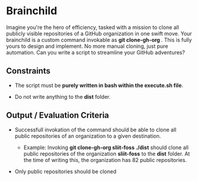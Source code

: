 # Brainchild

Imagine you're the hero of efficiency, tasked with a mission to clone all publicly visible repositories of a GitHub organization in one swift move. Your brainchild is a custom command invokable as **git clone-gh-org <organization-name> <destination>**. This is fully yours to design and implement. No more manual cloning, just pure automation. Can you write a script to streamline your GitHub adventures?

## Constraints

- The script must be **purely written in bash within the execute.sh file**.

- Do not write anything to the **dist** folder.

## Output / Evaluation Criteria

- Successfull invokation of the command should be able to clone all public repositories of an organization to a given destination.

  - Example: Invoking **git clone-gh-org sliit-foss ./dist** should clone all public repositories of the organization **sliit-foss** to the **dist** folder. At the time of writing this, the organization has 82 public repositories.
  
- Only public repositories should be cloned
